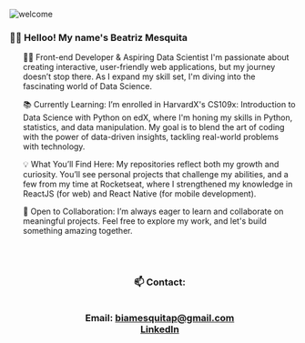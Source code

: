 <div aling="center"> 
  
  
  ![welcome](https://user-images.githubusercontent.com/94808375/230090930-8e4865b1-478b-43f3-892c-3f443cf25a9a.gif)
 </div>


<h3 aling="center"> 
  👩🏻 Helloo! My name's Beatriz Mesquita
</h3>
 
 
<ul>
  
👩‍💻 Front-end Developer & Aspiring Data Scientist
I'm passionate about creating interactive, user-friendly web applications, but my journey doesn’t stop there. As I expand my skill set, I'm diving into the fascinating world of Data Science.

📚 Currently Learning:
I’m enrolled in HarvardX's CS109x: Introduction to Data Science with Python on edX, where I'm honing my skills in Python, statistics, and data manipulation. My goal is to blend the art of coding with the power of data-driven insights, tackling real-world problems with technology.

💡 What You’ll Find Here:
My repositories reflect both my growth and curiosity. You’ll see personal projects that challenge my abilities, and a few from my time at Rocketseat, where I strengthened my knowledge in ReactJS (for web) and React Native (for mobile development).

🌱 Open to Collaboration:
I’m always eager to learn and collaborate on meaningful projects. Feel free to explore my work, and let's build something amazing together.

</br> </br>

<h3 align="center"> 
  📫 Contact: </br></br>
  
   Email: biamesquitap@gmail.com </br>
  [LinkedIn](https://www.linkedin.com/in/beatriz-ponte/) 
</h3>
